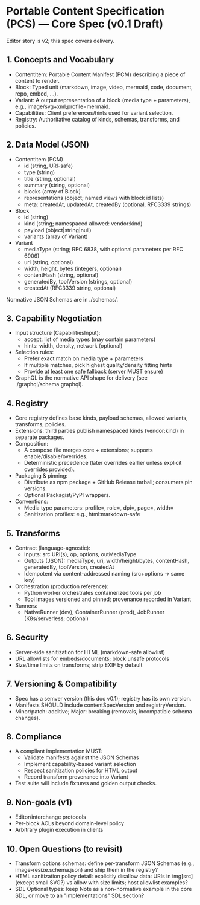 # Portable Content Specification (PCS) — Core Spec (v0.1 Draft)

Editor story is v2; this spec covers delivery.

## 1. Concepts and Vocabulary
- ContentItem: Portable Content Manifest (PCM) describing a piece of content to render.
- Block: Typed unit (markdown, image, video, mermaid, code, document, repo, embed, …).
- Variant: A output representation of a block (media type + parameters), e.g., image/svg+xml;profile=mermaid.
- Capabilities: Client preferences/hints used for variant selection.
- Registry: Authoritative catalog of kinds, schemas, transforms, and policies.

## 2. Data Model (JSON)
- ContentItem (PCM)
  - id (string, URI-safe)
  - type (string)
  - title (string, optional)
  - summary (string, optional)
  - blocks (array of Block)
  - representations (object; named views with block id lists)
  - meta: createdAt, updatedAt, createdBy (optional, RFC3339 strings)
- Block
  - id (string)
  - kind (string; namespaced allowed: vendor:kind)
  - payload (object|string|null)
  - variants (array of Variant)
- Variant
  - mediaType (string; RFC 6838, with optional parameters per RFC 6906)
  - uri (string, optional)
  - width, height, bytes (integers, optional)
  - contentHash (string, optional)
  - generatedBy, toolVersion (strings, optional)
  - createdAt (RFC3339 string, optional)

Normative JSON Schemas are in ./schemas/.

## 3. Capability Negotiation
- Input structure (CapabilitiesInput):
  - accept: list of media types (may contain parameters)
  - hints: width, density, network (optional)
- Selection rules:
  - Prefer exact match on media type + parameters
  - If multiple matches, pick highest quality/density fitting hints
  - Provide at least one safe fallback (server MUST ensure)
- GraphQL is the normative API shape for delivery (see ./graphql/schema.graphql).

## 4. Registry
- Core registry defines base kinds, payload schemas, allowed variants, transforms, policies.
- Extensions: third parties publish namespaced kinds (vendor:kind) in separate packages.
- Composition:
  - A compose file merges core + extensions; supports enable/disable/overrides.
  - Deterministic precedence (later overrides earlier unless explicit overrides provided).
- Packaging & pinning:
  - Distribute as npm package + GitHub Release tarball; consumers pin versions.
  - Optional Packagist/PyPI wrappers.
- Conventions:
  - Media type parameters: profile=, role=, dpi=, page=, width=
  - Sanitization profiles: e.g., html:markdown-safe

## 5. Transforms
- Contract (language-agnostic):
  - Inputs: src URI(s), op, options, outMediaType
  - Outputs (JSON): mediaType, uri, width/height/bytes, contentHash, generatedBy, toolVersion, createdAt
  - Idempotent via content-addressed naming (src+options → same key)
- Orchestration (production reference):
  - Python worker orchestrates containerized tools per job
  - Tool images versioned and pinned; provenance recorded in Variant
- Runners:
  - NativeRunner (dev), ContainerRunner (prod), JobRunner (K8s/serverless; optional)

## 6. Security
- Server-side sanitization for HTML (markdown-safe allowlist)
- URL allowlists for embeds/documents; block unsafe protocols
- Size/time limits on transforms; strip EXIF by default

## 7. Versioning & Compatibility
- Spec has a semver version (this doc v0.1); registry has its own version.
- Manifests SHOULD include contentSpecVersion and registryVersion.
- Minor/patch: additive; Major: breaking (removals, incompatible schema changes).

## 8. Compliance
- A compliant implementation MUST:
  - Validate manifests against the JSON Schemas
  - Implement capability-based variant selection
  - Respect sanitization policies for HTML output
  - Record transform provenance into Variant
- Test suite will include fixtures and golden output checks.

## 9. Non-goals (v1)
- Editor/interchange protocols
- Per-block ACLs beyond domain-level policy
- Arbitrary plugin execution in clients


## 10. Open Questions (to revisit)
- Transform options schemas: define per-transform JSON Schemas (e.g., image-resize.schema.json) and ship them in the registry?
- HTML sanitization policy detail: explicitly disallow data: URIs in img[src] (except small SVG?) vs allow with size limits; host allowlist examples?
- SDL Optional types: keep Note as a non-normative example in the core SDL, or move to an "implementations" SDL section?

